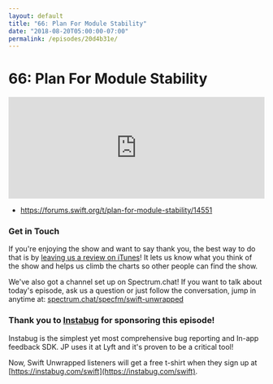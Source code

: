 ```yaml
---
layout: default
title: "66: Plan For Module Stability"
date: "2018-08-20T05:00:00-07:00"
permalink: /episodes/20d4b31e/
---
```


# 66: Plan For Module Stability

<iframe frameBorder="0" height="200px" scrolling="no" seamless src="https://player.simplecast.com/8ba0546f-7f40-4469-a211-1027b5ac86e2" width="100%"></iframe>

- https://forums.swift.org/t/plan-for-module-stability/14551

### Get in Touch

If you're enjoying the show and want to say thank you, the best way to do that is by [leaving us a review on iTunes](https://itunes.apple.com/us/podcast/swift-unwrapped/id1209817203?mt=2)! It lets us know what you think of the show and helps us climb the charts so other people can find the show.

We've also got a channel set up on Spectrum.chat! If you want to talk about today's episode, ask us a question or just follow the conversation, jump in anytime at: [spectrum.chat/specfm/swift-unwrapped](https://spectrum.chat/specfm/swift-unwrapped)

### Thank you to [Instabug](https://instabug.com/swift) for sponsoring this episode!

Instabug is the simplest yet most comprehensive bug reporting and In-app feedback SDK. JP uses it at Lyft and it's proven to be a critical tool!

Now, Swift Unwrapped listeners will get a free t-shirt when they sign up at [https://instabug.com/swift](https://instabug.com/swift).

